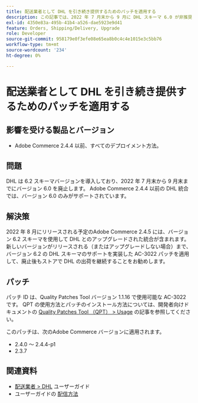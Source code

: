 ```yaml
---
title: 配送業者として DHL を引き続き提供するためのパッチを適用する
description: この記事では、2022 年 7 月末から 9 月に DHL スキーマ 6.0 が非推奨（廃止予定）になった後も、Adobe Commerce 2.4.4 以前を使用しているマーチャントが DHL 配送を引き続き提供できるパッチを提供します。
exl-id: 4350e83a-495b-41b4-a526-dae5923e9d41
feature: Orders, Shipping/Delivery, Upgrade
role: Developer
source-git-commit: 958179e0f3efe08e65ea8b0c4c4e1015e3c5bb76
workflow-type: tm+mt
source-wordcount: '234'
ht-degree: 0%

---
```


# 配送業者として DHL を引き続き提供するためのパッチを適用する


## 影響を受ける製品とバージョン

* Adobe Commerce 2.4.4 以前、すべてのデプロイメント方法。

## 問題

DHL は 6.2 スキーマバージョンを導入しており、2022 年 7 月末から 9 月末までにバージョン 6.0 を廃止します。 Adobe Commerce 2.4.4 以前の DHL 統合では、バージョン 6.0 のみがサポートされています。

## 解決策

2022 年 8 月にリリースされる予定のAdobe Commerce 2.4.5 には、バージョン 6.2 スキーマを使用して DHL とのアップグレードされた統合が含まれます。 新しいバージョンがリリースされる（またはアップグレードしない場合）まで、バージョン 6.2 の DHL スキーマのサポートを実装した AC-3022 パッチを適用して、廃止後もストアで DHL の出荷を継続することをお勧めします。

## パッチ

パッチ ID は、Quality Patches Tool バージョン 1.1.16 で使用可能な AC-3022 です。
QPT の使用方法とパッチのインストール方法については、開発者向けドキュメントの [Quality Patches Tool （QPT） > Usage](https://devdocs.magento.com/quality-patches/usage.html) の記事を参照してください。

このパッチは、次のAdobe Commerce バージョンに適用されます。

* 2.4.0 ～ 2.4.4-p1
* 2.3.7

## 関連資料

* [ 配送業者 > DHL](https://docs.magento.com/user-guide/shipping/dhl.html) ユーザーガイド
* ユーザーガイドの [ 配信方法 ](https://docs.magento.com/user-guide/configuration/sales/delivery-methods.html)
